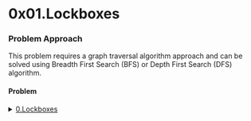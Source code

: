 # 0x01.Lockboxes

### Problem Approach
This problem requires a graph traversal algorithm approach and can be solved using Breadth First Search (BFS) or Depth First Search (DFS) algorithm.

#### Problem
<details>
<summary><a href='./0-lockboxes.py'>0.Lockboxes</a></summary>
<a href='https://postimg.cc/Wdw90tc8' target='_blank'><img src='https://i.postimg.cc/Wdw90tc8/Screenshot-from-2023-08-03-11-05-35.png' border='0' alt='Screenshot-from-2023-08-03-11-05-35'/></a>
</details>
